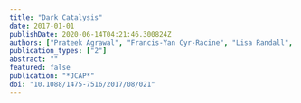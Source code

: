 ```yaml
---
title: "Dark Catalysis"
date: 2017-01-01
publishDate: 2020-06-14T04:21:46.300824Z
authors: ["Prateek Agrawal", "Francis-Yan Cyr-Racine", "Lisa Randall", "Jakub Scholtz"]
publication_types: ["2"]
abstract: ""
featured: false
publication: "*JCAP*"
doi: "10.1088/1475-7516/2017/08/021"
---
```


